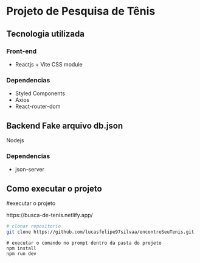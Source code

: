 # Projeto de Pesquisa de Tênis 
## Tecnologia utilizada 
### Front-end
 - Reactjs + Vite CSS module

### Dependencias
 - Styled Components 
 - Axios 
 - React-router-dom 

## Backend Fake arquivo db.json
  Nodejs

### Dependencias
 - json-server

## Como executar o projeto

<p>#executar o projeto</p> 
https://busca-de-tenis.netlify.app/

```bash
# clonar repositorio  
git clone https://github.com/lucasfelipe97silvaa/encontreSeuTenis.git
``` 

```npm
# executar o comando no prompt dentro da pasta do projeto  
npm install
npm run dev
``` 

